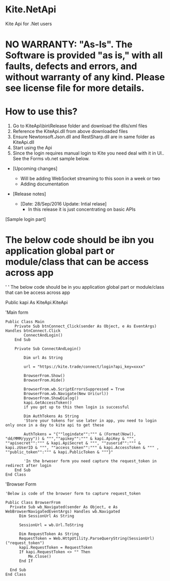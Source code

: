 # Kite.NetApi
Kite Api for .Net users

# NO WARRANTY: "As-Is". The Software is provided "as is," with all faults, defects and errors, and without warranty of any kind. Please see license file for more details.


How to use this?
================

1. Go to KiteApi\bin\Release folder and download the dlls/xml files
2. Reference the  KiteApi.dll from above downloaded files
3. Ensure Newtonsoft.Json.dll and RestSharp.dll are in same folder as KiteApi.dll
4. Start using the Api
5. Since the login requires manual login to Kite you need deal with it in UI.. See the Forms vb.net sample below.

* [Upcoming changes]
  * Will be adding WebSocket streaming to this soon in a week or two
  * Adding documentation

* [Release notes]
  * [Date: 28/Sep/2016  Update: Intial relase]
    * In this release it is just concentrating on basic APIs


[Sample login part]

The below code should be ibn you application global part or module/class that can be access across app
=======
'
' The below code should be in you application global part or module/class that can be access across app

Public kapi As KiteApi.KiteApi

'Main form


    Public Class Main
        Private Sub btnConnect_Click(sender As Object, e As EventArgs) Handles btnConnect.Click
            ConnectAndLogin()
        End Sub
    
        Private Sub ConnectAndLogin()

            Dim url As String

            url = "https://kite.trade/connect/login?api_key=xxxx"

            BrowserFrom.Show()
            BrowserFrom.Hide()

            BrowserFrom.wb.ScriptErrorsSuppressed = True
            BrowserFrom.wb.Navigate(New Uri(url))
            BrowserFrom.ShowDialog()
            kapi.GetAccessToken()
            if you got up to this then login is successful

            Dim AuthTokens As String
            'Store your tokens for use later in app, you need to login only once in a day to kite api to get these

            AuthTokens = "{""logindate"":""" & (Format(Now(), "dd/MMM/yyyy")) & """,""apikey"":""" & kapi.ApiKey & """, ""apisecret"":""" & kapi.ApiSecret & """, ""zuserid"":""" & kapi.zUserID & """, ""access_token"":""" & kapi.AccessToken & """ , ""public_token"":""" & kapi.PublicToken & """}"

            'In the brwoser form you need capture the request_token in redirect after login
        End Sub
    End Class


'Browser Form


    'Below is code of the browser form to capture request_token
    
    Public Class BrowserFrom
      Private Sub wb_Navigated(sender As Object, e As WebBrowserNavigatedEventArgs) Handles wb.Navigated
          Dim SessionUrl As String

          SessionUrl = wb.Url.ToString

          Dim RequestToken As String
          RequestToken = Web.HttpUtility.ParseQueryString(SessionUrl)("request_token")
          kapi.RequestToken = RequestToken
          If kapi.RequestToken <> "" Then
              Me.Close()
          End If

      End Sub
    End Class
